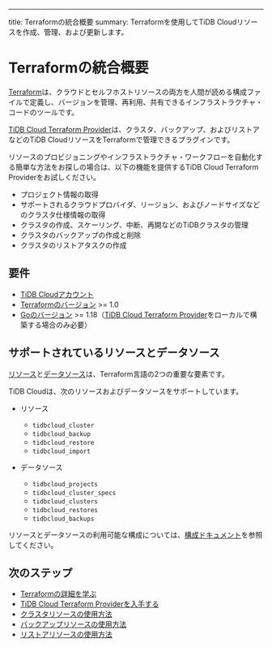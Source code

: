 ---
title: Terraformの統合概要
summary: Terraformを使用してTiDB Cloudリソースを作成、管理、および更新します。

# Terraformの統合概要

[Terraform](https://www.terraform.io/)は、クラウドとセルフホストリソースの両方を人間が読める構成ファイルで定義し、バージョンを管理、再利用、共有できるインフラストラクチャ・コードのツールです。

[TiDB Cloud Terraform Provider](https://registry.terraform.io/providers/tidbcloud/tidbcloud)は、クラスタ、バックアップ、およびリストアなどのTiDB CloudリソースをTerraformで管理できるプラグインです。

リソースのプロビジョニングやインフラストラクチャ・ワークフローを自動化する簡単な方法をお探しの場合は、以下の機能を提供するTiDB Cloud Terraform Providerをお試しください。

- プロジェクト情報の取得
- サポートされるクラウドプロバイダ、リージョン、およびノードサイズなどのクラスタ仕様情報の取得
- クラスタの作成、スケーリング、中断、再開などのTiDBクラスタの管理
- クラスタのバックアップの作成と削除
- クラスタのリストアタスクの作成

## 要件

- [TiDB Cloudアカウント](https://tidbcloud.com/free-trial)
- [Terraformのバージョン](https://www.terraform.io/downloads.html) >= 1.0
- [Goのバージョン](https://golang.org/doc/install) >= 1.18（[TiDB Cloud Terraform Provider](https://github.com/tidbcloud/terraform-provider-tidbcloud)をローカルで構築する場合のみ必要）

## サポートされているリソースとデータソース

[リソース](https://www.terraform.io/language/resources)と[データソース](https://www.terraform.io/language/data-sources)は、Terraform言語の2つの重要な要素です。

TiDB Cloudは、次のリソースおよびデータソースをサポートしています。

- リソース

    - `tidbcloud_cluster`
    - `tidbcloud_backup`
    - `tidbcloud_restore`
    - `tidbcloud_import`

- データソース

    - `tidbcloud_projects`
    - `tidbcloud_cluster_specs`
    - `tidbcloud_clusters`
    - `tidbcloud_restores`
    - `tidbcloud_backups`

リソースとデータソースの利用可能な構成については、[構成ドキュメント](https://registry.terraform.io/providers/tidbcloud/tidbcloud/latest/docs)を参照してください。

## 次のステップ

- [Terraformの詳細を学ぶ](https://www.terraform.io/docs)
- [TiDB Cloud Terraform Providerを入手する](/tidb-cloud/terraform-get-tidbcloud-provider.md)
- [クラスタリソースの使用方法](/tidb-cloud/terraform-use-cluster-resource.md)
- [バックアップリソースの使用方法](/tidb-cloud/terraform-use-backup-resource.md)
- [リストアリソースの使用方法](/tidb-cloud/terraform-use-restore-resource.md)